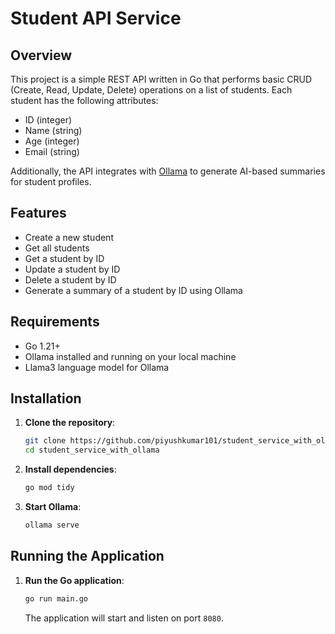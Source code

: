 # Student API Service

## Overview

This project is a simple REST API written in Go that performs basic CRUD (Create, Read, Update, Delete) operations on a list of students. Each student has the following attributes:
- ID (integer)
- Name (string)
- Age (integer)
- Email (string)

Additionally, the API integrates with [Ollama](https://www.ollama.com/) to generate AI-based summaries for student profiles.

## Features

- Create a new student
- Get all students
- Get a student by ID
- Update a student by ID
- Delete a student by ID
- Generate a summary of a student by ID using Ollama

## Requirements

- Go 1.21+
- Ollama installed and running on your local machine
- Llama3 language model for Ollama

## Installation

1. **Clone the repository**:
    ```sh
    git clone https://github.com/piyushkumar101/student_service_with_ollama.git
    cd student_service_with_ollama
    ```

2. **Install dependencies**:
    ```sh
    go mod tidy
    ```

3. **Start Ollama**:
    ```sh
    ollama serve
    ```

## Running the Application

1. **Run the Go application**:
    ```sh
    go run main.go
    ```

    The application will start and listen on port `8080`.
